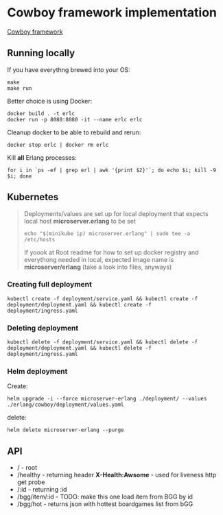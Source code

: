 # Cowboy framework implementation

[Cowboy framework](https://github.com/ninenines/cowboy)

## Running locally

If you have everythng brewed into your OS:

```
make
make run
```

Better choice is using Docker:

```
docker build . -t erlc
docker run -p 8080:8080 -it --name erlc erlc
```

Cleanup docker to be able to rebuild and rerun:

```
docker stop erlc | docker rm erlc
```

Kill **all** Erlang processes:

```
for i in `ps -ef | grep erl | awk '{print $2}'`; do echo $i; kill -9 $i; done
```

## Kubernetes

> Deployments/values are set up for local deployment that expects local host **microserver.erlang** to be set
>
> ```
> echo "$(minikube ip) microserver.erlang" | sudo tee -a /etc/hosts
> ```
>
> If yoook at Root readme for how to set up docker registry and everythong needed in local, expected image name is **microserver/erlang** (take a look into files, anyways)


### Creating full deployment

```
kubectl create -f deployment/service.yaml && kubectl create -f deployment/deployment.yaml && kubectl create -f deployment/ingress.yaml
```

### Deleting deployment

```
kubectl delete -f deployment/service.yaml && kubectl delete -f deployment/deployment.yaml && kubectl delete -f deployment/ingress.yaml
```

### Helm deployment

Create:
```
helm upgrade -i --force microserver-erlang ./deployment/ --values ./erlang/cowboy/deployment/values.yaml
```
delete:
```
helm delete microserver-erlang --purge
```



## API

- / - root
- /healthy - returning header **X-Health:Awsome** - used for liveness http get probe
- /:id - returning :id
- /bgg/item/:id - TODO: make this one load item from BGG by id
- /bgg/hot - returns json with hottest boardgames list from bGG